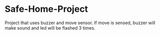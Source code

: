 # Safe-Home-Project

Project that uses buzzer and move sensor. If move is sensed, buzzer will make sound and led will be flashed 3 times.

